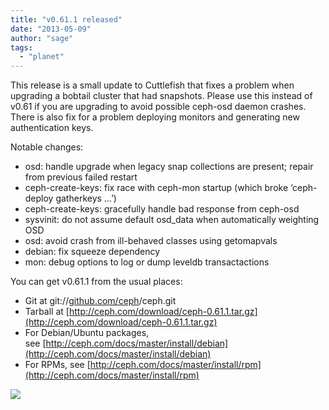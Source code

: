 ```yaml
---
title: "v0.61.1 released"
date: "2013-05-09"
author: "sage"
tags: 
  - "planet"
---
```


This release is a small update to Cuttlefish that fixes a problem when upgrading a bobtail cluster that had snapshots. Please use this instead of v0.61 if you are upgrading to avoid possible ceph-osd daemon crashes. There is also fix for a problem deploying monitors and generating new authentication keys.

Notable changes:

- osd: handle upgrade when legacy snap collections are present; repair from previous failed restart
- ceph-create-keys: fix race with ceph-mon startup (which broke ‘ceph-deploy gatherkeys …’)
- ceph-create-keys: gracefully handle bad response from ceph-osd
- sysvinit: do not assume default osd\_data when automatically weighting OSD
- osd: avoid crash from ill-behaved classes using getomapvals
- debian: fix squeeze dependency
- mon: debug options to log or dump leveldb transactactions

You can get v0.61.1 from the usual places:

- Git at git://[github.com/ceph](http://github.com/ceph)/ceph.git
- Tarball at [http://ceph.com/download/ceph-0.61.1.tar.gz](http://ceph.com/download/ceph-0.61.1.tar.gz)
- For Debian/Ubuntu packages, see [http://ceph.com/docs/master/install/debian](http://ceph.com/docs/master/install/debian)
- For RPMs, see [http://ceph.com/docs/master/install/rpm](http://ceph.com/docs/master/install/rpm)

![](http://track.hubspot.com/__ptq.gif?a=268973&k=14&bu=http://ceph.com&r=http://ceph.com/releases/v0-61-1-released/&bvt=rss&p=wordpress)
